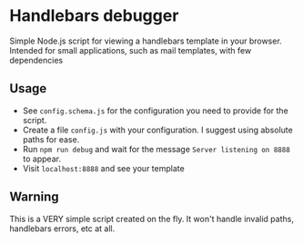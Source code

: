 # Handlebars debugger

Simple Node.js script for viewing a handlebars template in your browser. Intended for small applications, such as mail templates, with few dependencies

## Usage
- See `config.schema.js` for the configuration you need to provide for the script.
- Create a file `config.js` with your configuration. I suggest using absolute paths for ease.
- Run `npm run debug` and wait for the message `Server listening on 8888` to appear.
- Visit `localhost:8888` and see your template

## Warning
This is a VERY simple script created on the fly. It won't handle invalid paths, handlebars errors, etc at all.
